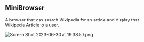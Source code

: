 ## MiniBrowser

A browser that can search Wikipedia for an article and display that Wikipedia Article to a user.

![Screen Shot 2023-06-30 at 19.38.50.png](https://upload-images.jianshu.io/upload_images/4576145-9c5ba83379193f26.png?imageMogr2/auto-orient/strip%7CimageView2/2/w/1240) 